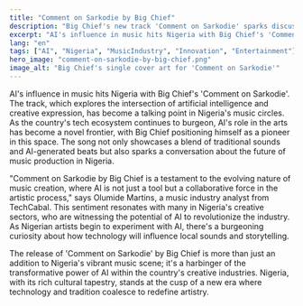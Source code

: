 ```yaml
---
title: "Comment on Sarkodie by Big Chief"
description: "Big Chief's new track 'Comment on Sarkodie' sparks discussions on AI's impact in Nigeria's music industry."
excerpt: "AI's influence in music hits Nigeria with Big Chief's 'Comment on Sarkodie'."
lang: "en"
tags: ["AI", "Nigeria", "MusicIndustry", "Innovation", "Entertainment"]
hero_image: "comment-on-sarkodie-by-big-chief.png"
image_alt: "Big Chief's single cover art for 'Comment on Sarkodie'"
---
```


AI's influence in music hits Nigeria with Big Chief's 'Comment on Sarkodie'. The track, which explores the intersection of artificial intelligence and creative expression, has become a talking point in Nigeria's music circles. As the country's tech ecosystem continues to burgeon, AI's role in the arts has become a novel frontier, with Big Chief positioning himself as a pioneer in this space. The song not only showcases a blend of traditional sounds and AI-generated beats but also sparks a conversation about the future of music production in Nigeria.

"Comment on Sarkodie by Big Chief is a testament to the evolving nature of music creation, where AI is not just a tool but a collaborative force in the artistic process," says Olumide Martins, a music industry analyst from TechCabal. This sentiment resonates with many in Nigeria's creative sectors, who are witnessing the potential of AI to revolutionize the industry. As Nigerian artists begin to experiment with AI, there's a burgeoning curiosity about how technology will influence local sounds and storytelling.

The release of 'Comment on Sarkodie' by Big Chief is more than just an addition to Nigeria's vibrant music scene; it's a harbinger of the transformative power of AI within the country's creative industries. Nigeria, with its rich cultural tapestry, stands at the cusp of a new era where technology and tradition coalesce to redefine artistry.